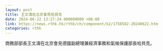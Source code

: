 ```yaml
---
layout: post
title: 王文濤在北京會見哈貝克
date: 2024-06-22 13:27:24.000000000 +08:00
link: https://news.rthk.hk/rthk/ch/component/k2/1758582-20240622.htm
categories: rthk
---
```


商務部部長王文濤在北京會見德國副總理兼經濟事務和氣候保護部長哈貝克。
